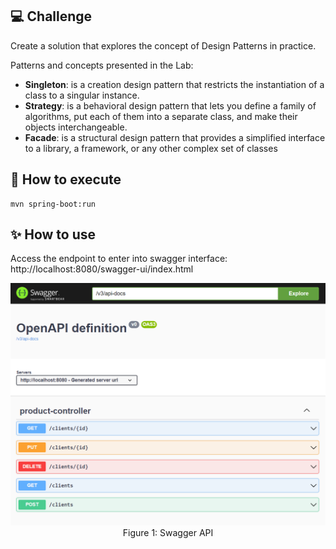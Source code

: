 ## 💻 Challenge

Create a solution that explores the concept of Design Patterns in practice.

Patterns and concepts presented in the Lab:

- **Singleton**: is a creation design pattern that restricts the instantiation of a class to a singular instance.
- **Strategy**: is a behavioral design pattern that lets you define a family of algorithms, put each of them into a
  separate class, and make their objects interchangeable.
- **Facade**: is a structural design pattern that provides a simplified interface to a library, a framework, or any
  other complex set of classes

## 🚀 How to execute

```ssh
mvn spring-boot:run
```

## ✨ How to use

Access the endpoint to enter into swagger interface:
http://localhost:8080/swagger-ui/index.html

<p align="center">
  <img style="width: 800px" src="docs/image1.png" alt="Swagger api definition"/>
  <br/>
  <span>Figure 1: Swagger API</span>
</p>